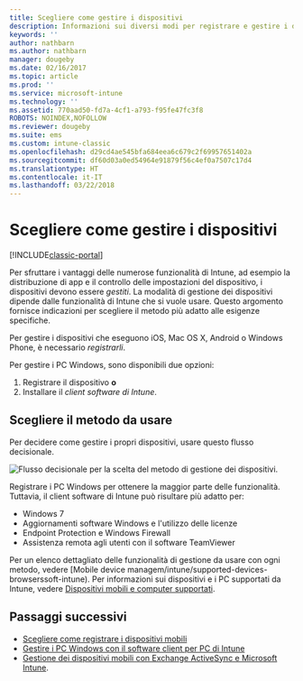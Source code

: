 ```yaml
---
title: Scegliere come gestire i dispositivi
description: Informazioni sui diversi modi per registrare e gestire i dispositivi.
keywords: ''
author: nathbarn
ms.author: nathbarn
manager: dougeby
ms.date: 02/16/2017
ms.topic: article
ms.prod: ''
ms.service: microsoft-intune
ms.technology: ''
ms.assetid: 770aad50-fd7a-4cf1-a793-f95fe47fc3f8
ROBOTS: NOINDEX,NOFOLLOW
ms.reviewer: dougeby
ms.suite: ems
ms.custom: intune-classic
ms.openlocfilehash: d29cd4ae545bfa684eea6c679c2f69957651402a
ms.sourcegitcommit: df60d03a0ed54964e91879f56c4ef0a7507c17d4
ms.translationtype: HT
ms.contentlocale: it-IT
ms.lasthandoff: 03/22/2018
---
```

# <a name="choose-how-to-manage-devices"></a>Scegliere come gestire i dispositivi

[!INCLUDE[classic-portal](../includes/classic-portal.md)]

Per sfruttare i vantaggi delle numerose funzionalità di Intune, ad esempio la distribuzione di app e il controllo delle impostazioni del dispositivo, i dispositivi devono essere *gestiti*. La modalità di gestione dei dispositivi dipende dalle funzionalità di Intune che si vuole usare. Questo argomento fornisce indicazioni per scegliere il metodo più adatto alle esigenze specifiche.

Per gestire i dispositivi che eseguono iOS, Mac OS X, Android o Windows Phone, è necessario *registrarli*.

Per gestire i PC Windows, sono disponibili due opzioni:

1. Registrare il dispositivo **o**
2. Installare il *client software di Intune*.

## <a name="decide-which-method-to-use"></a>Scegliere il metodo da usare
Per decidere come gestire i propri dispositivi, usare questo flusso decisionale.

![Flusso decisionale per la scelta del metodo di gestione dei dispositivi.](./media/choose-manage-method.png)

Registrare i PC Windows per ottenere la maggior parte delle funzionalità. Tuttavia, il client software di Intune può risultare più adatto per:

- Windows 7
- Aggiornamenti software Windows e l'utilizzo delle licenze
- Endpoint Protection e Windows Firewall
- Assistenza remota agli utenti con il software TeamViewer

Per un elenco dettagliato delle funzionalità di gestione da usare con ogni metodo, vedere [Mobile device managem/intune/supported-devices-browserssoft-intune).
Per informazioni sui dispositivi e i PC supportati da Intune, vedere [Dispositivi mobili e computer supportati](/intune/supported-devices-browsers#intune-supported-devices).

## <a name="next-steps"></a>Passaggi successivi

- [Scegliere come registrare i dispositivi mobili](/intune-classic/get-started/choose-how-to-enroll-devices1)
- [Gestire i PC Windows con il software client per PC di Intune](/intune-classic/deploy-use/manage-windows-pcs-with-microsoft-intune)
- [Gestione dei dispositivi mobili con Exchange ActiveSync e Microsoft Intune](/intune-classic/deploy-use/mobile-device-management-with-exchange-activesync-and-microsoft-intune).
